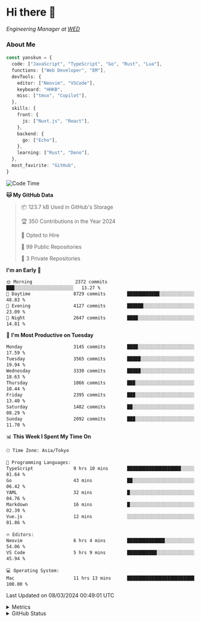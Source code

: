 # Hi there&nbsp;:wave:

<!-- ![Alt text](https://spotify-recently-played-readme.vercel.app/api?user=31kynbuubkiu3r4qh4hjuaglhfay) -->

_Engineering Manager at [WED](https://github.com/wedinc)_

### About Me

```ts
const yanskun = {
  code: ["JavaScript", "TypeScript", "Go", "Rust", "Lua"],
  functions: ["Web Developer", "EM"],
  devTools: {
    editor: ["Neovim", "VSCode"],
    keyboard: "HHKB",
    misc: ["tmux", "Copilot"],
  },
  skills: {
    front: {
      js: ["Nuxt.js", "React"],
    },
    backend: {
      go: ["Echo"],
    },
    learning: ["Rust", "Deno"],
  },
  most_favirite: "GitHub",
}
```

<!--START_SECTION:waka-->
![Code Time](http://img.shields.io/badge/Code%20Time-732%20hrs%2014%20mins-blue)

**🐱 My GitHub Data** 

> 📦 123.7 kB Used in GitHub's Storage 
 > 
> 🏆 350 Contributions in the Year 2024
 > 
> 💼 Opted to Hire
 > 
> 📜 99 Public Repositories 
 > 
> 🔑 3 Private Repositories 
 > 
**I'm an Early 🐤** 

```text
🌞 Morning                2372 commits        ███░░░░░░░░░░░░░░░░░░░░░░   13.27 % 
🌆 Daytime                8729 commits        ████████████░░░░░░░░░░░░░   48.83 % 
🌃 Evening                4127 commits        ██████░░░░░░░░░░░░░░░░░░░   23.09 % 
🌙 Night                  2647 commits        ████░░░░░░░░░░░░░░░░░░░░░   14.81 % 
```
📅 **I'm Most Productive on Tuesday** 

```text
Monday                   3145 commits        ████░░░░░░░░░░░░░░░░░░░░░   17.59 % 
Tuesday                  3565 commits        █████░░░░░░░░░░░░░░░░░░░░   19.94 % 
Wednesday                3330 commits        █████░░░░░░░░░░░░░░░░░░░░   18.63 % 
Thursday                 1866 commits        ███░░░░░░░░░░░░░░░░░░░░░░   10.44 % 
Friday                   2395 commits        ███░░░░░░░░░░░░░░░░░░░░░░   13.40 % 
Saturday                 1482 commits        ██░░░░░░░░░░░░░░░░░░░░░░░   08.29 % 
Sunday                   2092 commits        ███░░░░░░░░░░░░░░░░░░░░░░   11.70 % 
```


📊 **This Week I Spent My Time On** 

```text
🕑︎ Time Zone: Asia/Tokyo

💬 Programming Languages: 
TypeScript               9 hrs 10 mins       ████████████████████░░░░░   81.64 % 
Go                       43 mins             ██░░░░░░░░░░░░░░░░░░░░░░░   06.42 % 
YAML                     32 mins             █░░░░░░░░░░░░░░░░░░░░░░░░   04.76 % 
Markdown                 16 mins             █░░░░░░░░░░░░░░░░░░░░░░░░   02.39 % 
Vue.js                   12 mins             ░░░░░░░░░░░░░░░░░░░░░░░░░   01.86 % 

🔥 Editors: 
Neovim                   6 hrs 4 mins        ██████████████░░░░░░░░░░░   54.06 % 
VS Code                  5 hrs 9 mins        ███████████░░░░░░░░░░░░░░   45.94 % 

💻 Operating System: 
Mac                      11 hrs 13 mins      █████████████████████████   100.00 % 
```


 Last Updated on 08/03/2024 00:49:01 UTC
<!--END_SECTION:waka-->

<details>
  <summary>Metrics</summary>
  <img src="https://github.com/yanskun/yanskun/blob/main/github-metrics.svg" alt="Metrics">
</details>

<details>
  <summary>GitHub Status</summary>
  <picture>
    <source media="(prefers-color-scheme: dark)" srcset="https://raw.githubusercontent.com/yanskun/yanskun/master/profile-summary-card-output/nord_dark/0-profile-details.svg">
   <img src="https://raw.githubusercontent.com/yanskun/yanskun/master/profile-summary-card-output/default/0-profile-details.svg">
  </picture>
  <br>
  <picture>
    <source media="(prefers-color-scheme: dark)" srcset="https://raw.githubusercontent.com/yanskun/yanskun/master/profile-summary-card-output/nord_dark/1-repos-per-language.svg">
   <img src="https://raw.githubusercontent.com/yanskun/yanskun/master/profile-summary-card-output/default/1-repos-per-language.svg">
  </picture>
  <picture>
    <source media="(prefers-color-scheme: dark)" srcset="https://raw.githubusercontent.com/yanskun/yanskun/master/profile-summary-card-output/nord_dark/2-most-commit-language.svg">
   <img src="https://raw.githubusercontent.com/yanskun/yanskun/master/profile-summary-card-output/default/2-most-commit-language.svg">
  </picture>
  <br>
  <picture>
    <source media="(prefers-color-scheme: dark)" srcset="https://raw.githubusercontent.com/yanskun/yanskun/master/profile-summary-card-output/nord_dark/3-stats.svg">
   <img src="https://raw.githubusercontent.com/yanskun/yanskun/master/profile-summary-card-output/default/3-stats.svg">
  </picture>
  <picture>
    <source media="(prefers-color-scheme: dark)" srcset="https://raw.githubusercontent.com/yanskun/yanskun/master/profile-summary-card-output/nord_dark/4-productive-time.svg">
   <img src="https://raw.githubusercontent.com/yanskun/yanskun/master/profile-summary-card-output/default/4-productive-time.svg">
  </picture>
</details>
